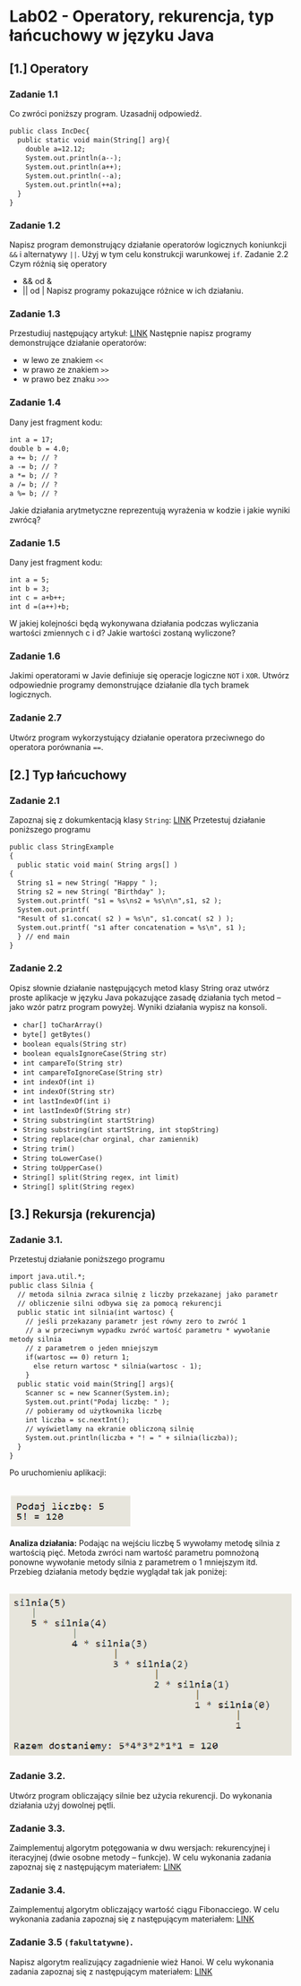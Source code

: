 # **Lab02 - Operatory, rekurencja, typ łańcuchowy w języku Java**

## [1.] Operatory

### **Zadanie 1.1** 
Co zwróci poniższy program. Uzasadnij odpowiedź.
```
public class IncDec{
  public static void main(String[] arg){
    double a=12.12;
    System.out.println(a--);
    System.out.println(a++);
    System.out.println(--a);
    System.out.println(++a);
  }
}
```

### **Zadanie 1.2** 

Napisz program demonstrujący działanie operatorów logicznych koniunkcji `&&` i
alternatywy `||`. Użyj w tym celu konstrukcji warunkowej `if`.
Zadanie 2.2 Czym różnią się operatory
- && od &
- || od |
Napisz programy pokazujące różnice w ich działaniu.

### **Zadanie 1.3** 

Przestudiuj następujący artykuł: [LINK](http://jlaskowski.blogspot.com/2012/01/ooperatorach-przesuniec-w-javieprawie.html)
Następnie napisz programy demonstrujące działanie operatorów:
- w lewo ze znakiem `<<`
- w prawo ze znakiem `>>`
- w prawo bez znaku `>>>`

### **Zadanie 1.4** 

Dany jest fragment kodu:
```
int a = 17;
double b = 4.0;
a += b; // ?
a -= b; // ?
a *= b; // ?
a /= b; // ?
a %= b; // ?
```

Jakie działania arytmetyczne reprezentują wyrażenia w kodzie i jakie wyniki zwrócą?

### **Zadanie 1.5**

Dany jest fragment kodu:
```
int a = 5;
int b = 3;
int c = a+b++;
int d =(a++)+b;
```

W jakiej kolejności będą wykonywana działania podczas wyliczania wartości zmiennych c i d? Jakie
wartości zostaną wyliczone?

### **Zadanie 1.6**
Jakimi operatorami w Javie definiuje się operacje logiczne `NOT` i `XOR`. Utwórz
odpowiednie programy demonstrujące działanie dla tych bramek logicznych.

### **Zadanie 2.7**
Utwórz program wykorzystujący działanie operatora przeciwnego do operatora
porównania `==`.

## [2.] Typ łańcuchowy

### **Zadanie 2.1**

Zapoznaj się z dokumkentacją klasy `String`:
[LINK](http://docs.oracle.com/javase/6/docs/api/java/lang/String.html)
Przetestuj działanie poniższego programu
```
public class StringExample
{
  public static void main( String args[] )
{
  String s1 = new String( "Happy " );
  String s2 = new String( "Birthday" );
  System.out.printf( "s1 = %s\ns2 = %s\n\n",s1, s2 );
  System.out.printf(
  "Result of s1.concat( s2 ) = %s\n", s1.concat( s2 ) );
  System.out.printf( "s1 after concatenation = %s\n", s1 );
  } // end main
}
```
### **Zadanie 2.2** 
Opisz słownie działanie następujących metod klasy String oraz utwórz proste aplikacje
w języku Java pokazujące zasadę działania tych metod – jako wzór patrz program powyżej. Wyniki
działania wypisz na konsoli.

- `char[] toCharArray()`
- `byte[] getBytes()`
- `boolean equals(String str)`
- `boolean equalsIgnoreCase(String str)`
- `int campareTo(String str)`
- `int campareToIgnoreCase(String str)`
- `int indexOf(int i)`
- `int indexOf(String str)`
- `int lastIndexOf(int i)`
- `int lastIndexOf(String str)`
- `String substring(int startString)`
- `String substring(int startString, int stopString)`
- `String replace(char orginal, char zamiennik)`
- `String trim()`
- `String toLowerCase()`
- `String toUpperCase()`
- `String[] split(String regex, int limit)`
- `String[] split(String regex)`

## [3.] Rekursja (rekurencja)

### **Zadanie 3.1.**
Przetestuj działanie poniższego programu
```
import java.util.*;
public class Silnia {
  // metoda silnia zwraca silnię z liczby przekazanej jako parametr
  // obliczenie silni odbywa się za pomocą rekurencji
  public static int silnia(int wartosc) {
    // jeśli przekazany parametr jest równy zero to zwróć 1
    // a w przeciwnym wypadku zwróć wartość parametru * wywołanie metody silnia
    // z parametrem o jeden mniejszym
    if(wartosc == 0) return 1;
      else return wartosc * silnia(wartosc - 1);
    }
  public static void main(String[] args){
    Scanner sc = new Scanner(System.in);
    System.out.print("Podaj liczbę: " );
    // pobieramy od użytkownika liczbę
    int liczba = sc.nextInt();
    // wyświetlamy na ekranie obliczoną silnię
    System.out.println(liczba + "! = " + silnia(liczba));
  }
}
```
Po uruchomieniu aplikacji:

<br>![cmd_gcc](images/picture1.png)

**Analiza działania:**
Podając na wejściu liczbę 5 wywołamy metodę silnia z wartością pięć. Metoda zwróci nam wartość
parametru pomnożoną ponowne wywołanie metody silnia z parametrem o 1 mniejszym itd.
Przebieg działania metody będzie wyglądał tak jak poniżej:

<br>![cmd_gcc](images/picture2.png)


### **Zadanie 3.2.**
Utwórz program obliczający silnie bez użycia rekurencji. Do wykonania działania
użyj dowolnej pętli.

### **Zadanie 3.3.**
Zaimplementuj algorytm potęgowania w dwu wersjach: rekurencyjnej i iteracyjnej
(dwie osobne metody – funkcje). W celu wykonania zadania zapoznaj się z następującym
materiałem: [LINK](http://pl.wikipedia.org/wiki/Algorytm_szybkiego_pot%C4%99gowania)

### **Zadanie 3.4.**
Zaimplementuj algorytm obliczający wartość ciągu Fibonacciego. W celu wykonania
zadania zapoznaj się z następującym materiałem:
[LINK](http://pl.wikipedia.org/wiki/Ci%C4%85g_Fibonacciego)

### **Zadanie 3.5** `(fakultatywne)`.
Napisz algorytm realizujący zagadnienie wież Hanoi.
W celu wykonania zadania zapoznaj się z następującym materiałem:
[LINK](http://pl.wikipedia.org/wiki/Wie%C5%BCe_Hanoi)
